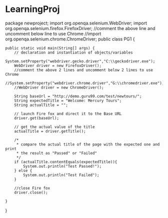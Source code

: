 # LearningProj
package newproject;
import org.openqa.selenium.WebDriver;
import org.openqa.selenium.firefox.FirefoxDriver;
//comment the above line and uncomment below line to use Chrome
//import org.openqa.selenium.chrome.ChromeDriver;
public class PG1 {


    public static void main(String[] args) {
        // declaration and instantiation of objects/variables
    	System.setProperty("webdriver.gecko.driver","C:\\geckodriver.exe");
		WebDriver driver = new FirefoxDriver();
		//comment the above 2 lines and uncomment below 2 lines to use Chrome
		//System.setProperty("webdriver.chrome.driver","G:\\chromedriver.exe");
		//WebDriver driver = new ChromeDriver();
    	
        String baseUrl = "http://demo.guru99.com/test/newtours/";
        String expectedTitle = "Welcome: Mercury Tours";
        String actualTitle = "";

        // launch Fire fox and direct it to the Base URL
        driver.get(baseUrl);

        // get the actual value of the title
        actualTitle = driver.getTitle();

        /*
         * compare the actual title of the page with the expected one and print
         * the result as "Passed" or "Failed"
         */
        if (actualTitle.contentEquals(expectedTitle)){
            System.out.println("Test Passed!");
        } else {
            System.out.println("Test Failed");
        }
       
        //close Fire fox
        driver.close();
       
    }

}
